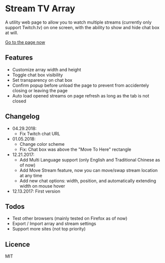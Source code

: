 # Stream TV Array

A utility web page to allow you to watch multiple streams (currently only support Twitch.tv) on one screen, with the ability to show and hide chat box at will.

[Go to the page now](https://fsworld009.github.io/StreamTvArray/)


## Features
- Customize array width and height
- Toggle chat box visibility
- Set transparency on chat box
- Confirm popup before unload the page to prevent from accidentely closing or leaving the page
- Auto load opened streams on page refresh as long as the tab is not closed

## Changelog
- 04.29.2018:
  - Fix Twitch chat URL
- 01.05.2018:
  - Change color scheme
  - Fix: Chat box was above the "Move To Here" rectangle
- 12.21.2017:
  - Add Multi Language support (only English and Traditional Chinese as of now)
  - Add Move Stream feature, now you can move/swap stream location at any time
  - Add new chat options: width, position, and automatically extending width on mouse hover
- 12.13.2017: First version

## Todos
- Test other browsers (mainly tested on Firefox as of now)
- Export / Import array and stream settings
- Support more sites (not top priority)

## Licence
MIT